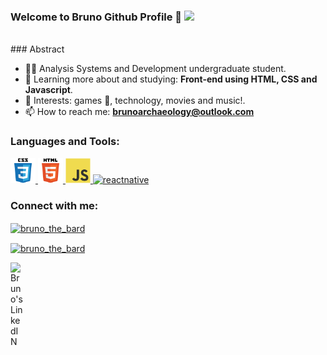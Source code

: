 
    
### Welcome to Bruno Github Profile 🤖 <a href="https://visitorbadge.io/status?path=https%3A%2F%2Fgithub.com%2Fbrunothebard"><img src="https://api.visitorbadge.io/api/visitors?path =https%3A%2F%2Fgithub.com%2Fbrunothebard&label=visitors&labelColor=%232ccce4&countColor=%23ba68c8&style=plastic&labelStyle=none" /></a>
<br>
### Abstract

 - 👨‍💻 Analysis Systems and Development undergraduate student.
 - 🌱 Learning more about and studying: **Front-end using HTML, CSS and Javascript**.
 - 💙 Interests: games 👾, technology, movies and music!.
- 📫 How to reach me: **brunoarchaeology@outlook.com**

<h3 align="left">Languages and Tools:</h3>
<p align="left"> <a href="https://www.w3schools.com/css/" target="_blank" rel="noreferrer"> <img src="https://raw.githubusercontent.com/devicons/devicon/master/icons/css3/css3-original-wordmark.svg" alt="css3" width="40" height="40"/> </a> <a href="https://www.w3.org/html/" target="_blank" rel="noreferrer"> <img src="https://raw.githubusercontent.com/devicons/devicon/master/icons/html5/html5-original-wordmark.svg" alt="html5" width="40" height="40"/> </a> <a href="https://developer.mozilla.org/en-US/docs/Web/JavaScript" target="_blank" rel="noreferrer"> <img src="https://raw.githubusercontent.com/devicons/devicon/master/icons/javascript/javascript-original.svg" alt="javascript" width="40" height="40"/> </a> <a href="https://reactnative.dev/" target="_blank" rel="noreferrer"> <img src="https://reactnative.dev/img/header_logo.svg" alt="reactnative" width="40" height="40"/> </a> </p>

<h3 align="left">Connect with me:</h3>
<p align="left">

<a href="https://twitter.com/bruno_the_bard" target="blank"><img align="center" src="https://raw.githubusercontent.com/rahuldkjain/github-profile-readme-generator/master/src/images/icons/Social/twitter.svg" alt="bruno_the_bard" height="30" width="40" /></a>

<a href="https://instagram.com/bruno_the_bard" target="blank"><img align="center" src="https://raw.githubusercontent.com/rahuldkjain/github-profile-readme-generator/master/src/images/icons/Social/instagram.svg" alt="bruno_the_bard" height="30" width="40" /></a>
</p>

<a href="https://www.linkedin.com/in/bruno-da-silva-bb80501aa/">
  <img align="left" alt="Bruno's LinkedIN" width="22px" src="https://raw.githubusercontent.com/peterthehan/peterthehan/master/assets/linkedin.svg" />
</a>

<br />

